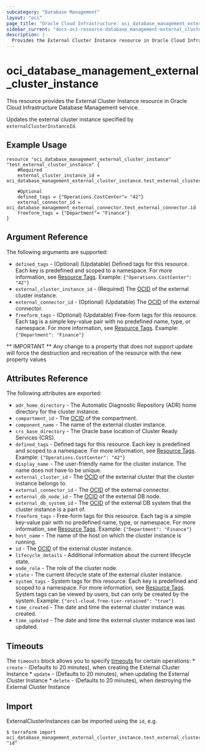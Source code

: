```yaml
---
subcategory: "Database Management"
layout: "oci"
page_title: "Oracle Cloud Infrastructure: oci_database_management_external_cluster_instance"
sidebar_current: "docs-oci-resource-database_management-external_cluster_instance"
description: |-
  Provides the External Cluster Instance resource in Oracle Cloud Infrastructure Database Management service
---
```


# oci_database_management_external_cluster_instance
This resource provides the External Cluster Instance resource in Oracle Cloud Infrastructure Database Management service.

Updates the external cluster instance specified by `externalClusterInstanceId`.


## Example Usage

```hcl
resource "oci_database_management_external_cluster_instance" "test_external_cluster_instance" {
	#Required
	external_cluster_instance_id = oci_database_management_external_cluster_instance.test_external_cluster_instance.id

	#Optional
	defined_tags = {"Operations.CostCenter"= "42"}
	external_connector_id = oci_database_management_external_connector.test_external_connector.id
	freeform_tags = {"Department"= "Finance"}
}
```

## Argument Reference

The following arguments are supported:

* `defined_tags` - (Optional) (Updatable) Defined tags for this resource. Each key is predefined and scoped to a namespace. For more information, see [Resource Tags](https://docs.cloud.oracle.com/iaas/Content/General/Concepts/resourcetags.htm). Example: `{"Operations.CostCenter": "42"}` 
* `external_cluster_instance_id` - (Required) The [OCID](https://docs.cloud.oracle.com/iaas/Content/General/Concepts/identifiers.htm) of the external cluster instance.
* `external_connector_id` - (Optional) (Updatable) The [OCID](https://docs.cloud.oracle.com/iaas/Content/General/Concepts/identifiers.htm) of the external connector.
* `freeform_tags` - (Optional) (Updatable) Free-form tags for this resource. Each tag is a simple key-value pair with no predefined name, type, or namespace. For more information, see [Resource Tags](https://docs.cloud.oracle.com/iaas/Content/General/Concepts/resourcetags.htm). Example: `{"Department": "Finance"}` 


** IMPORTANT **
Any change to a property that does not support update will force the destruction and recreation of the resource with the new property values

## Attributes Reference

The following attributes are exported:

* `adr_home_directory` - The Automatic Diagnostic Repository (ADR) home directory for the cluster instance.
* `compartment_id` - The [OCID](https://docs.cloud.oracle.com/iaas/Content/General/Concepts/identifiers.htm) of the compartment.
* `component_name` - The name of the external cluster instance.
* `crs_base_directory` - The Oracle base location of Cluster Ready Services (CRS).
* `defined_tags` - Defined tags for this resource. Each key is predefined and scoped to a namespace. For more information, see [Resource Tags](https://docs.cloud.oracle.com/iaas/Content/General/Concepts/resourcetags.htm). Example: `{"Operations.CostCenter": "42"}` 
* `display_name` - The user-friendly name for the cluster instance. The name does not have to be unique.
* `external_cluster_id` - The [OCID](https://docs.cloud.oracle.com/iaas/Content/General/Concepts/identifiers.htm) of the external cluster that the cluster instance belongs to.
* `external_connector_id` - The [OCID](https://docs.cloud.oracle.com/iaas/Content/General/Concepts/identifiers.htm) of the external connector.
* `external_db_node_id` - The [OCID](https://docs.cloud.oracle.com/iaas/Content/General/Concepts/identifiers.htm) of the external DB node.
* `external_db_system_id` - The [OCID](https://docs.cloud.oracle.com/iaas/Content/General/Concepts/identifiers.htm) of the external DB system that the cluster instance is a part of.
* `freeform_tags` - Free-form tags for this resource. Each tag is a simple key-value pair with no predefined name, type, or namespace. For more information, see [Resource Tags](https://docs.cloud.oracle.com/iaas/Content/General/Concepts/resourcetags.htm). Example: `{"Department": "Finance"}` 
* `host_name` - The name of the host on which the cluster instance is running.
* `id` - The [OCID](https://docs.cloud.oracle.com/iaas/Content/General/Concepts/identifiers.htm) of the external cluster instance.
* `lifecycle_details` - Additional information about the current lifecycle state.
* `node_role` - The role of the cluster node.
* `state` - The current lifecycle state of the external cluster instance.
* `system_tags` - System tags for this resource. Each key is predefined and scoped to a namespace. For more information, see [Resource Tags](https://docs.cloud.oracle.com/iaas/Content/General/Concepts/resourcetags.htm). System tags can be viewed by users, but can only be created by the system.  Example: `{"orcl-cloud.free-tier-retained": "true"}` 
* `time_created` - The date and time the external cluster instance was created.
* `time_updated` - The date and time the external cluster instance was last updated.

## Timeouts

The `timeouts` block allows you to specify [timeouts](https://registry.terraform.io/providers/oracle/oci/latest/docs/guides/changing_timeouts) for certain operations:
	* `create` - (Defaults to 20 minutes), when creating the External Cluster Instance
	* `update` - (Defaults to 20 minutes), when updating the External Cluster Instance
	* `delete` - (Defaults to 20 minutes), when destroying the External Cluster Instance


## Import

ExternalClusterInstances can be imported using the `id`, e.g.

```
$ terraform import oci_database_management_external_cluster_instance.test_external_cluster_instance "id"
```

